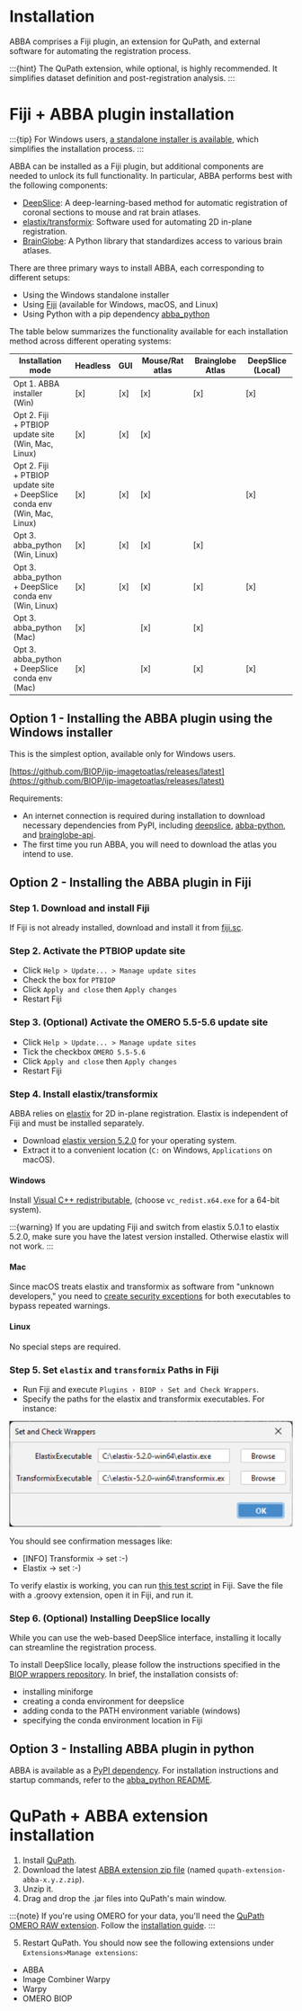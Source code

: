 # Installation

ABBA comprises a Fiji plugin, an extension for QuPath, and external software for automating the registration process.

:::{hint}
The QuPath extension, while optional, is highly recommended. It simplifies dataset definition and post-registration analysis.
:::

# Fiji + ABBA plugin installation

:::{tip} For Windows users, [a standalone installer is available](https://github.com/BIOP/ijp-imagetoatlas/releases/), which simplifies the installation process. 
:::

ABBA can be installed as a Fiji plugin, but additional components are needed to unlock its full functionality. In particular, ABBA performs best with the following components:

* [DeepSlice](https://www.deepslice.com.au/): A deep-learning-based method for automatic registration of coronal sections to mouse and rat brain atlases.
* [elastix/transformix](https://github.com/SuperElastix/elastix): Software used for automating 2D in-plane registration.
* [BrainGlobe](https://brainglobe.info/about.html): A Python library that standardizes access to various brain atlases.

There are three primary ways to install ABBA, each corresponding to different setups:
* Using the Windows standalone installer
* Using [Fiji](https://fiji.sc/) (available for Windows, macOS, and Linux)
* Using Python with a pip dependency [abba_python](https://pypi.org/project/abba-python/)

The table below summarizes the functionality available for each installation method across different operating systems:

| Installation mode                                                                       | Headless | GUI | Mouse/Rat atlas | Brainglobe Atlas | DeepSlice (Local) |
|-----------------------------------------------------------------------------------------|----------|-----|-----------------|------------------|-------------------|
| Opt 1. ABBA installer <br/>(Win)                                                        | [x]      | [x] | [x]             | [x]              | [x]               |
| Opt 2. Fiji <br/>+ PTBIOP update site <br/>(Win, Mac, Linux)                            | [x]      | [x] | [x]             |                  |                   |
| Opt 2. Fiji <br/>+ PTBIOP update site <br/>+ DeepSlice conda env <br/>(Win, Mac, Linux) | [x]      | [x] | [x]             |                  | [x]               |
| Opt 3. abba_python <br/>(Win, Linux)                                                    | [x]      | [x] | [x]             | [x]              |                   |
| Opt 3. abba_python <br/>+ DeepSlice conda env <br/>(Win, Linux)                         | [x]      | [x] | [x]             | [x]              | [x]               |
| Opt 3. abba_python <br/>(Mac)                                                           | [x]      |     | [x]             | [x]              |                   |
| Opt 3. abba_python <br/>+ DeepSlice conda env <br/>(Mac)                                | [x]      |     | [x]             | [x]              | [x]               |

## Option 1 - Installing the ABBA plugin using the Windows installer

This is the simplest option, available only for Windows users.

[https://github.com/BIOP/ijp-imagetoatlas/releases/latest](https://github.com/BIOP/ijp-imagetoatlas/releases/latest)

Requirements:

* An internet connection is required during installation to download necessary dependencies from PyPI, including [deepslice](https://pypi.org/project/DeepSlice/), [abba-python](https://pypi.org/project/abba-python/), and [brainglobe-api](https://pypi.org/project/brainglobe-atlasapi/).
* The first time you run ABBA, you will need to download the atlas you intend to use.

## Option 2 - Installing the ABBA plugin in Fiji

### Step 1. Download and install Fiji
If Fiji is not already installed, download and install it from [fiji.sc](https://fiji.sc/).

### Step 2. Activate the PTBIOP update site
* Click `Help > Update... > Manage update sites`
* Check the box for `PTBIOP`
* Click `Apply and close` then `Apply changes`
* Restart Fiji

### Step 3. (Optional) Activate the OMERO 5.5-5.6 update site
* Click `Help > Update... > Manage update sites`
* Tick the checkbox `OMERO 5.5-5.6`
* Click `Apply and close` then `Apply changes`
* Restart Fiji

### Step 4. Install elastix/transformix

ABBA relies on  [elastix](https://github.com/SuperElastix/elastix) for 2D in-plane registration. Elastix is independent of Fiji and must be installed separately.
* Download [elastix version 5.2.0](https://github.com/SuperElastix/elastix/releases/tag/5.2.0) for your operating system.
* Extract it to a convenient location (`C:` on Windows, `Applications` on macOS).

#### Windows
Install [Visual C++ redistributable](https://learn.microsoft.com/en-us/cpp/windows/latest-supported-vc-redist?view=msvc-170), (choose `vc_redist.x64.exe` for a 64-bit system). 

:::{warning}
If you are updating Fiji and switch from elastix 5.0.1 to elastix 5.2.0, make sure you have the latest version installed. Otherwise elastix will not work.
:::

#### Mac
Since macOS treats elastix and transformix as software from "unknown developers," you need to [create security exceptions](https://support.apple.com/en-hk/guide/mac-help/mh40616/mac) for both executables to bypass repeated warnings.

#### Linux
No special steps are required.

### Step 5. Set `elastix` and `transformix` Paths in Fiji
* Run Fiji and execute `Plugins › BIOP › Set and Check Wrappers`.
* Specify the paths for the elastix and transformix executables. For instance:

![Setting elastix and transformix path in Fiji](../assets/img/fiji_elastix_transformix_path.png)

You should see confirmation messages like:

* [INFO] Transformix -> set :-)
* Elastix -> set :-)

To verify elastix is working, you can run [this test script](https://gist.github.com/NicoKiaru/b91f9f3f0069b765a49b5d4629a8b1c7) in Fiji. Save the file with a .groovy extension, open it in Fiji, and run it.

### Step 6. (Optional) Installing DeepSlice locally

While you can use the web-based DeepSlice interface, installing it locally can streamline the registration process.

To install DeepSlice locally, please follow the instructions specified in the [BIOP wrappers repository](https://github.com/BIOP/ijl-utilities-wrappers#deepslice). In brief, the installation consists of:
* installing miniforge
* creating a conda environment for deepslice
* adding conda to the PATH environment variable (windows)
* specifying the conda environment location in Fiji

## Option 3 - Installing ABBA plugin in python

ABBA is available as a [PyPI dependency](https://pypi.org/project/abba-python/). For installation instructions and startup commands, refer to the [abba_python README](https://pypi.org/project/abba-python/).

# QuPath + ABBA extension installation

1. Install [QuPath](https://qupath.github.io/).
2. Download the latest [ABBA extension zip file](https://github.com/BIOP/qupath-extension-abba/releases/latest) (named `qupath-extension-abba-x.y.z.zip`).
3. Unzip it.
4. Drag and drop the .jar files into QuPath's main window.

:::{note}
If you're using OMERO for your data, you'll need the [QuPath OMERO RAW extension](https://github.com/BIOP/qupath-extension-biop-omero). Follow the [installation guide](https://github.com/BIOP/qupath-extension-biop-omero/blob/omero-raw/README.md).
:::

5. Restart QuPath. You should now see the following extensions under `Extensions>Manage extensions`:
* ABBA
* Image Combiner Warpy
* Warpy
* OMERO BIOP
